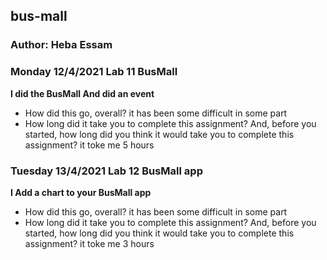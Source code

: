 ## bus-mall

### Author: Heba Essam

### Monday 12/4/2021 Lab 11 BusMall
**I did the BusMall And did an event**

<ul>
<li>How did this go, overall? it has been some difficult in some part </li>
<li>How long did it take you to complete this assignment? And, before you started, how long did you think it would take you to complete this assignment? it toke me 5 hours</li>
</ul>

### Tuesday 13/4/2021 Lab 12 BusMall app
**I Add a chart to your BusMall app**

<ul>
<li>How did this go, overall? it has been some difficult in some part </li>
<li>How long did it take you to complete this assignment? And, before you started, how long did you think it would take you to complete this assignment? it toke me 3 hours</li>
</ul>